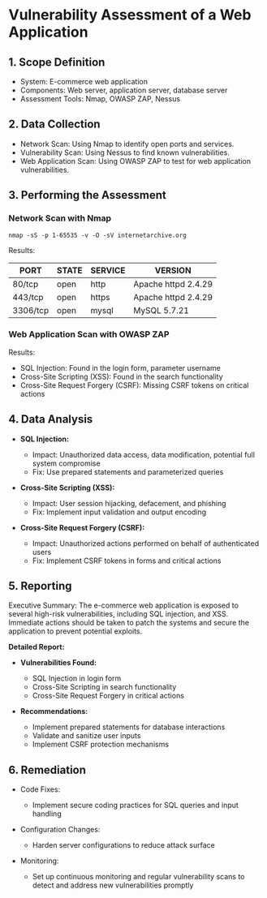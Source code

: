 # Vulnerability Assessment of a Web Application

## 1. Scope Definition

- System: E-commerce web application
- Components: Web server, application server, database server
- Assessment Tools: Nmap, OWASP ZAP, Nessus

## 2. Data Collection

- Network Scan: Using Nmap to identify open ports and services.
- Vulnerability Scan: Using Nessus to find known vulnerabilities.
- Web Application Scan: Using OWASP ZAP to test for web application vulnerabilities.

## 3. Performing the Assessment

### Network Scan with Nmap

```
nmap -sS -p 1-65535 -v -O -sV internetarchive.org
```

Results:

| PORT     | STATE | SERVICE | VERSION            |
|----------|-------|---------|---------------------|
| 80/tcp   | open  | http    | Apache httpd 2.4.29 |
| 443/tcp  | open  | https   | Apache httpd 2.4.29 |
| 3306/tcp | open  | mysql   | MySQL 5.7.21        |

### Web Application Scan with OWASP ZAP

Results:

- SQL Injection: Found in the login form, parameter username
- Cross-Site Scripting (XSS): Found in the search functionality
- Cross-Site Request Forgery (CSRF): Missing CSRF tokens on critical actions

## 4. Data Analysis

- **SQL Injection:**
  - Impact: Unauthorized data access, data modification, potential full system compromise
  - Fix: Use prepared statements and parameterized queries

- **Cross-Site Scripting (XSS):**
  - Impact: User session hijacking, defacement, and phishing
  - Fix: Implement input validation and output encoding

- **Cross-Site Request Forgery (CSRF):**
  - Impact: Unauthorized actions performed on behalf of authenticated users
  - Fix: Implement CSRF tokens in forms and critical actions

## 5. Reporting

Executive Summary: The e-commerce web application is exposed to several high-risk vulnerabilities, including SQL injection, and XSS. Immediate actions should be taken to patch the systems and secure the application to prevent potential exploits.

**Detailed Report:**

- **Vulnerabilities Found:**
  - SQL Injection in login form
  - Cross-Site Scripting in search functionality
  - Cross-Site Request Forgery in critical actions

- **Recommendations:**
  - Implement prepared statements for database interactions
  - Validate and sanitize user inputs
  - Implement CSRF protection mechanisms

## 6. Remediation

- Code Fixes:
  - Implement secure coding practices for SQL queries and input handling

- Configuration Changes:
  - Harden server configurations to reduce attack surface

- Monitoring:
  - Set up continuous monitoring and regular vulnerability scans to detect and address new vulnerabilities promptly
